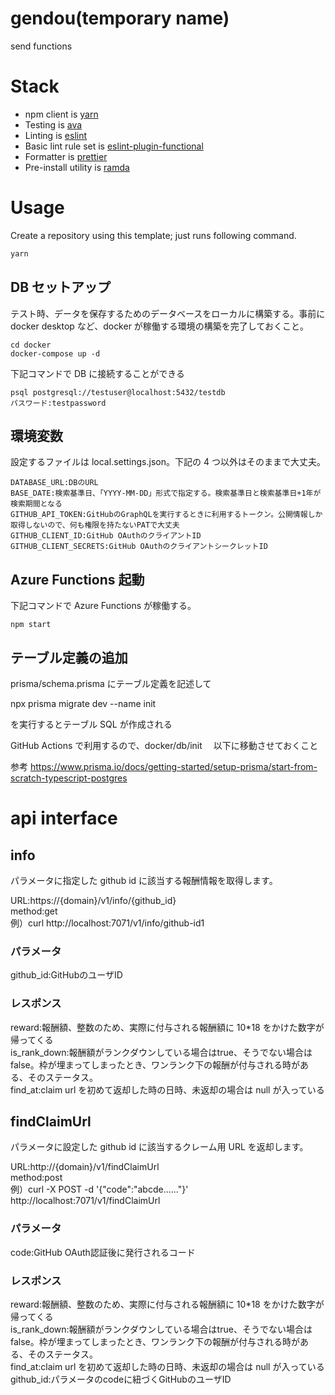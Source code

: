 # gendou(temporary name)

send functions

# Stack

- npm client is [yarn](https://github.com/yarnpkg/yarn)
- Testing is [ava](https://github.com/avajs/ava)
- Linting is [eslint](https://github.com/eslint/eslint)
- Basic lint rule set is [eslint-plugin-functional](https://github.com/jonaskello/eslint-plugin-functional)
- Formatter is [prettier](https://github.com/prettier/prettier)
- Pre-install utility is [ramda](https://github.com/ramda/ramda)

# Usage

Create a repository using this template; just runs following command.

```bash
yarn
```

## DB セットアップ

テスト時、データを保存するためのデータベースをローカルに構築する。事前に docker desktop など、docker が稼働する環境の構築を完了しておくこと。

```
cd docker
docker-compose up -d
```

下記コマンドで DB に接続することができる

```
psql postgresql://testuser@localhost:5432/testdb
パスワード:testpassword
```

## 環境変数

設定するファイルは local.settings.json。下記の 4 つ以外はそのままで大丈夫。

```
DATABASE_URL:DBのURL
BASE_DATE:検索基準日、「YYYY-MM-DD」形式で指定する。検索基準日と検索基準日+1年が検索期間となる
GITHUB_API_TOKEN:GitHubのGraphQLを実行するときに利用するトークン。公開情報しか取得しないので、何も権限を持たないPATで大丈夫
GITHUB_CLIENT_ID:GitHub OAuthのクライアントID
GITHUB_CLIENT_SECRETS:GitHub OAuthのクライアントシークレットID
```

## Azure Functions 起動

下記コマンドで Azure Functions が稼働する。

```
npm start
```

## テーブル定義の追加

prisma/schema.prisma にテーブル定義を記述して

npx prisma migrate dev --name init

を実行するとテーブル SQL が作成される

GitHub Actions で利用するので、docker/db/init 　以下に移動させておくこと

参考
https://www.prisma.io/docs/getting-started/setup-prisma/start-from-scratch-typescript-postgres

# api interface

## info

パラメータに指定した github id に該当する報酬情報を取得します。

URL:https://{domain}/v1/info/{github_id}<br>
method:get<br>
例）curl http://localhost:7071/v1/info/github-id1<br>

### パラメータ
github_id:GitHubのユーザID
### レスポンス
reward:報酬額、整数のため、実際に付与される報酬額に 10*18 をかけた数字が帰ってくる<br>
is_rank_down:報酬額がランクダウンしている場合はtrue、そうでない場合はfalse。枠が埋まってしまったとき、ワンランク下の報酬が付与される時がある、そのステータス。<br>
find_at:claim url を初めて返却した時の日時、未返却の場合は null が入っている

## findClaimUrl

パラメータに設定した github id に該当するクレーム用 URL を返却します。

URL:http://{domain}/v1/findClaimUrl<br>
method:post<br>
例）curl -X POST -d '{"code":"abcde......"}' http://localhost:7071/v1/findClaimUrl<br>

### パラメータ
code:GitHub OAuth認証後に発行されるコード

### レスポンス
reward:報酬額、整数のため、実際に付与される報酬額に 10*18 をかけた数字が帰ってくる<br>
is_rank_down:報酬額がランクダウンしている場合はtrue、そうでない場合はfalse。枠が埋まってしまったとき、ワンランク下の報酬が付与される時がある、そのステータス。<br>
find_at:claim url を初めて返却した時の日時、未返却の場合は null が入っている<br>
github_id:パラメータのcodeに紐づくGitHubのユーザID<br>

